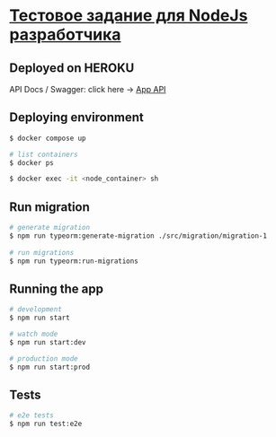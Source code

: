 # [Тестовое задание для NodeJs разработчика](https://github.com/kisilya/test-tasks/tree/main/nodeJS)


## Deployed on HEROKU

API Docs / Swagger: click here -> [App API](https://outsidedigital-task-node.herokuapp.com/api/docs)

## Deploying environment

```bash
$ docker compose up

# list containers
$ docker ps

$ docker exec -it <node_container> sh
```

## Run migration

```bash
# generate migration
$ npm run typeorm:generate-migration ./src/migration/migration-1
  
# run migrations
$ npm run typeorm:run-migrations
```

## Running the app

```bash
# development
$ npm run start

# watch mode
$ npm run start:dev

# production mode
$ npm run start:prod
```

## Tests

```bash
# e2e tests
$ npm run test:e2e
```